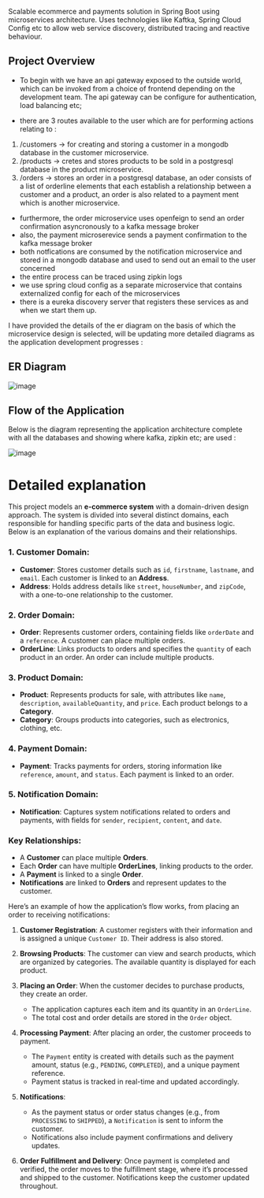 Scalable ecommerce and payments solution in Spring Boot using microservices architecture. Uses technologies like Kaftka, Spring Cloud Config etc to allow web service discovery, distributed tracing and reactive behaviour.

## Project Overview

- To begin with we have an api gateway exposed to the outside world, which can be invoked from a choice of frontend depending on the development team. The api gateway can be configure for authentication,
load balancing etc; 

- there are 3 routes available to the user which are for performing actions relating to :
1) /customers -> for creating and storing a customer in a mongodb database in the customer microservice.
2) /products -> cretes and stores products to be sold in a postgresql database in the product microservice.
3) /orders -> stores an order in a postgresql database, an oder consists of a list of orderline elements that each establish a relationship between a customer and a product, an order is also related to a payment ment which is another microservice.

- furthermore, the order microservice uses openfeign to send an order confirmation asyncronously to a kafka message broker
- also, the payment microserevice sends a payment confirmation to the kafka message broker
- both notfications are consumed by the notification microservice and stored in a mongodb database and used to send out an email to the user concerned
- the entire process can be traced using zipkin logs
- we use spring cloud config as a separate microservice that contains externalized config for each of the microservices
- there is a eureka discovery server that registers these services as and when we start them up.

I have provided the details of the er diagram on the basis of which the microservice design is selected, will be updating more detailed diagrams as the application development progresses : 

## ER Diagram
![image](https://github.com/user-attachments/assets/f8bf1bc4-8772-4a24-810b-e28f0bd63cf7)

## Flow of the Application

Below is the diagram representing the application architecture complete with all the databases and showing where kafka, zipkin etc; are used : 

![image](https://github.com/user-attachments/assets/4ea8cc2a-7584-4c1e-a135-10ed2c609e62)

# Detailed explanation

This project models an **e-commerce system** with a domain-driven design approach. 
The system is divided into several distinct domains, each responsible for handling specific parts of the data and business logic. 
Below is an explanation of the various domains and their relationships.

### 1. **Customer Domain**:
   - **Customer**: Stores customer details such as `id`, `firstname`, `lastname`, and `email`. Each customer is linked to an **Address**.
   - **Address**: Holds address details like `street`, `houseNumber`, and `zipCode`, with a one-to-one relationship to the customer.

### 2. **Order Domain**:
   - **Order**: Represents customer orders, containing fields like `orderDate` and a `reference`. A customer can place multiple orders.
   - **OrderLine**: Links products to orders and specifies the `quantity` of each product in an order. An order can include multiple products.

### 3. **Product Domain**:
   - **Product**: Represents products for sale, with attributes like `name`, `description`, `availableQuantity`, and `price`. Each product belongs to a **Category**.
   - **Category**: Groups products into categories, such as electronics, clothing, etc.

### 4. **Payment Domain**:
   - **Payment**: Tracks payments for orders, storing information like `reference`, `amount`, and `status`. Each payment is linked to an order.

### 5. **Notification Domain**:
   - **Notification**: Captures system notifications related to orders and payments, with fields for `sender`, `recipient`, `content`, and `date`.

### Key Relationships:
   - A **Customer** can place multiple **Orders**.
   - Each **Order** can have multiple **OrderLines**, linking products to the order.
   - A **Payment** is linked to a single **Order**.
   - **Notifications** are linked to **Orders** and represent updates to the customer.

Here’s an example of how the application’s flow works, from placing an order to receiving notifications:

1. **Customer Registration**: A customer registers with their information and is assigned a unique `Customer ID`. Their address is also stored.
   
2. **Browsing Products**: The customer can view and search products, which are organized by categories. The available quantity is displayed for each product.

3. **Placing an Order**: When the customer decides to purchase products, they create an order. 
   - The application captures each item and its quantity in an `OrderLine`.
   - The total cost and order details are stored in the `Order` object.

4. **Processing Payment**: After placing an order, the customer proceeds to payment.
   - The `Payment` entity is created with details such as the payment amount, status (e.g., `PENDING`, `COMPLETED`), and a unique payment reference.
   - Payment status is tracked in real-time and updated accordingly.

5. **Notifications**: 
   - As the payment status or order status changes (e.g., from `PROCESSING` to `SHIPPED`), a `Notification` is sent to inform the customer.
   - Notifications also include payment confirmations and delivery updates.

6. **Order Fulfillment and Delivery**: Once payment is completed and verified, the order moves to the fulfillment stage, where it’s processed and shipped to the customer. Notifications keep the customer updated throughout.



